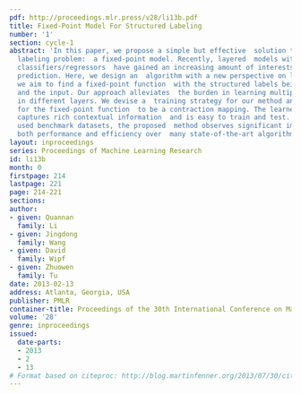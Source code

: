 ```yaml
---
pdf: http://proceedings.mlr.press/v28/li13b.pdf
title: Fixed-Point Model For Structured Labeling
number: '1'
section: cycle-1
abstract: 'In this paper, we propose a simple but effective  solution to the structured
  labeling problem:  a fixed-point model. Recently, layered  models with sequential
  classifiers/regressors  have gained an increasing amount of interests  for structural
  prediction. Here, we design an  algorithm with a new perspective on layered  models;
  we aim to find a fixed-point function  with the structured labels being both the  output
  and the input. Our approach alleviates  the burden in learning multiple/different  classifiers
  in different layers. We devise a  training strategy for our method and provide  justifications
  for the fixed-point function  to be a contraction mapping. The learned  function
  captures rich contextual information  and is easy to train and test. On several  widely
  used benchmark datasets, the proposed  method observes significant improvement  in
  both performance and efficiency over  many state-of-the-art algorithms.'
layout: inproceedings
series: Proceedings of Machine Learning Research
id: li13b
month: 0
firstpage: 214
lastpage: 221
page: 214-221
sections: 
author:
- given: Quannan
  family: Li
- given: Jingdong
  family: Wang
- given: David
  family: Wipf
- given: Zhuowen
  family: Tu
date: 2013-02-13
address: Atlanta, Georgia, USA
publisher: PMLR
container-title: Proceedings of the 30th International Conference on Machine Learning
volume: '28'
genre: inproceedings
issued:
  date-parts:
  - 2013
  - 2
  - 13
# Format based on citeproc: http://blog.martinfenner.org/2013/07/30/citeproc-yaml-for-bibliographies/
---
```

